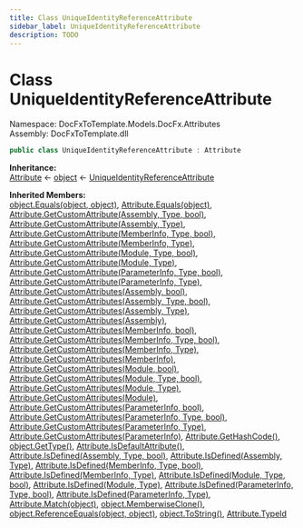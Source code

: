 ```yaml
---
title: Class UniqueIdentityReferenceAttribute
sidebar_label: UniqueIdentityReferenceAttribute
description: TODO
---
```


# Class UniqueIdentityReferenceAttribute
Namespace: DocFxToTemplate.Models.DocFx.Attributes   
Assembly: DocFxToTemplate.dll
    
   

```csharp title="T:\Projekty\DocFxToTemplate\src\DocFxToTemplate\Models\DocFx\Attributes\UniqueIdentityReferenceAttribute.cs#2" 
public class UniqueIdentityReferenceAttribute : Attribute
```

**Inheritance:**   
[Attribute](https://learn.microsoft.com/dotnet/api/system.attribute) &lt;- 
[object](https://learn.microsoft.com/dotnet/api/system.object) &lt;- 
[UniqueIdentityReferenceAttribute](../DocFxToTemplate.Models.DocFx.Attributes/UniqueIdentityReferenceAttribute)   

**Inherited Members:**   
[object.Equals(object, object)](https://learn.microsoft.com/dotnet/api/system.object.equals#system-object-equals(system-object-system-object)), [Attribute.Equals(object)](https://learn.microsoft.com/dotnet/api/system.attribute.equals), [Attribute.GetCustomAttribute(Assembly, Type, bool)](https://learn.microsoft.com/dotnet/api/system.attribute.getcustomattribute#system-attribute-getcustomattribute(system-reflection-assembly-system-type-system-boolean)), [Attribute.GetCustomAttribute(Assembly, Type)](https://learn.microsoft.com/dotnet/api/system.attribute.getcustomattribute#system-attribute-getcustomattribute(system-reflection-assembly-system-type)), [Attribute.GetCustomAttribute(MemberInfo, Type, bool)](https://learn.microsoft.com/dotnet/api/system.attribute.getcustomattribute#system-attribute-getcustomattribute(system-reflection-memberinfo-system-type-system-boolean)), [Attribute.GetCustomAttribute(MemberInfo, Type)](https://learn.microsoft.com/dotnet/api/system.attribute.getcustomattribute#system-attribute-getcustomattribute(system-reflection-memberinfo-system-type)), [Attribute.GetCustomAttribute(Module, Type, bool)](https://learn.microsoft.com/dotnet/api/system.attribute.getcustomattribute#system-attribute-getcustomattribute(system-reflection-module-system-type-system-boolean)), [Attribute.GetCustomAttribute(Module, Type)](https://learn.microsoft.com/dotnet/api/system.attribute.getcustomattribute#system-attribute-getcustomattribute(system-reflection-module-system-type)), [Attribute.GetCustomAttribute(ParameterInfo, Type, bool)](https://learn.microsoft.com/dotnet/api/system.attribute.getcustomattribute#system-attribute-getcustomattribute(system-reflection-parameterinfo-system-type-system-boolean)), [Attribute.GetCustomAttribute(ParameterInfo, Type)](https://learn.microsoft.com/dotnet/api/system.attribute.getcustomattribute#system-attribute-getcustomattribute(system-reflection-parameterinfo-system-type)), [Attribute.GetCustomAttributes(Assembly, bool)](https://learn.microsoft.com/dotnet/api/system.attribute.getcustomattributes#system-attribute-getcustomattributes(system-reflection-assembly-system-boolean)), [Attribute.GetCustomAttributes(Assembly, Type, bool)](https://learn.microsoft.com/dotnet/api/system.attribute.getcustomattributes#system-attribute-getcustomattributes(system-reflection-assembly-system-type-system-boolean)), [Attribute.GetCustomAttributes(Assembly, Type)](https://learn.microsoft.com/dotnet/api/system.attribute.getcustomattributes#system-attribute-getcustomattributes(system-reflection-assembly-system-type)), [Attribute.GetCustomAttributes(Assembly)](https://learn.microsoft.com/dotnet/api/system.attribute.getcustomattributes#system-attribute-getcustomattributes(system-reflection-assembly)), [Attribute.GetCustomAttributes(MemberInfo, bool)](https://learn.microsoft.com/dotnet/api/system.attribute.getcustomattributes#system-attribute-getcustomattributes(system-reflection-memberinfo-system-boolean)), [Attribute.GetCustomAttributes(MemberInfo, Type, bool)](https://learn.microsoft.com/dotnet/api/system.attribute.getcustomattributes#system-attribute-getcustomattributes(system-reflection-memberinfo-system-type-system-boolean)), [Attribute.GetCustomAttributes(MemberInfo, Type)](https://learn.microsoft.com/dotnet/api/system.attribute.getcustomattributes#system-attribute-getcustomattributes(system-reflection-memberinfo-system-type)), [Attribute.GetCustomAttributes(MemberInfo)](https://learn.microsoft.com/dotnet/api/system.attribute.getcustomattributes#system-attribute-getcustomattributes(system-reflection-memberinfo)), [Attribute.GetCustomAttributes(Module, bool)](https://learn.microsoft.com/dotnet/api/system.attribute.getcustomattributes#system-attribute-getcustomattributes(system-reflection-module-system-boolean)), [Attribute.GetCustomAttributes(Module, Type, bool)](https://learn.microsoft.com/dotnet/api/system.attribute.getcustomattributes#system-attribute-getcustomattributes(system-reflection-module-system-type-system-boolean)), [Attribute.GetCustomAttributes(Module, Type)](https://learn.microsoft.com/dotnet/api/system.attribute.getcustomattributes#system-attribute-getcustomattributes(system-reflection-module-system-type)), [Attribute.GetCustomAttributes(Module)](https://learn.microsoft.com/dotnet/api/system.attribute.getcustomattributes#system-attribute-getcustomattributes(system-reflection-module)), [Attribute.GetCustomAttributes(ParameterInfo, bool)](https://learn.microsoft.com/dotnet/api/system.attribute.getcustomattributes#system-attribute-getcustomattributes(system-reflection-parameterinfo-system-boolean)), [Attribute.GetCustomAttributes(ParameterInfo, Type, bool)](https://learn.microsoft.com/dotnet/api/system.attribute.getcustomattributes#system-attribute-getcustomattributes(system-reflection-parameterinfo-system-type-system-boolean)), [Attribute.GetCustomAttributes(ParameterInfo, Type)](https://learn.microsoft.com/dotnet/api/system.attribute.getcustomattributes#system-attribute-getcustomattributes(system-reflection-parameterinfo-system-type)), [Attribute.GetCustomAttributes(ParameterInfo)](https://learn.microsoft.com/dotnet/api/system.attribute.getcustomattributes#system-attribute-getcustomattributes(system-reflection-parameterinfo)), [Attribute.GetHashCode()](https://learn.microsoft.com/dotnet/api/system.attribute.gethashcode), [object.GetType()](https://learn.microsoft.com/dotnet/api/system.object.gettype), [Attribute.IsDefaultAttribute()](https://learn.microsoft.com/dotnet/api/system.attribute.isdefaultattribute), [Attribute.IsDefined(Assembly, Type, bool)](https://learn.microsoft.com/dotnet/api/system.attribute.isdefined#system-attribute-isdefined(system-reflection-assembly-system-type-system-boolean)), [Attribute.IsDefined(Assembly, Type)](https://learn.microsoft.com/dotnet/api/system.attribute.isdefined#system-attribute-isdefined(system-reflection-assembly-system-type)), [Attribute.IsDefined(MemberInfo, Type, bool)](https://learn.microsoft.com/dotnet/api/system.attribute.isdefined#system-attribute-isdefined(system-reflection-memberinfo-system-type-system-boolean)), [Attribute.IsDefined(MemberInfo, Type)](https://learn.microsoft.com/dotnet/api/system.attribute.isdefined#system-attribute-isdefined(system-reflection-memberinfo-system-type)), [Attribute.IsDefined(Module, Type, bool)](https://learn.microsoft.com/dotnet/api/system.attribute.isdefined#system-attribute-isdefined(system-reflection-module-system-type-system-boolean)), [Attribute.IsDefined(Module, Type)](https://learn.microsoft.com/dotnet/api/system.attribute.isdefined#system-attribute-isdefined(system-reflection-module-system-type)), [Attribute.IsDefined(ParameterInfo, Type, bool)](https://learn.microsoft.com/dotnet/api/system.attribute.isdefined#system-attribute-isdefined(system-reflection-parameterinfo-system-type-system-boolean)), [Attribute.IsDefined(ParameterInfo, Type)](https://learn.microsoft.com/dotnet/api/system.attribute.isdefined#system-attribute-isdefined(system-reflection-parameterinfo-system-type)), [Attribute.Match(object)](https://learn.microsoft.com/dotnet/api/system.attribute.match), [object.MemberwiseClone()](https://learn.microsoft.com/dotnet/api/system.object.memberwiseclone), [object.ReferenceEquals(object, object)](https://learn.microsoft.com/dotnet/api/system.object.referenceequals), [object.ToString()](https://learn.microsoft.com/dotnet/api/system.object.tostring), [Attribute.TypeId](https://learn.microsoft.com/dotnet/api/system.attribute.typeid)   

   

   

   

   

   

   

   